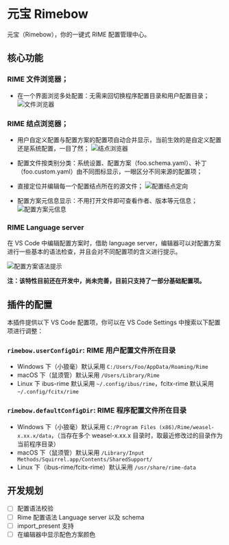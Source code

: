 # 元宝 Rimebow
元宝（Rimebow），你的一键式 RIME 配置管理中心。

## 核心功能

### RIME 文件浏览器；
- 在一个界面浏览多处配置：无需来回切换程序配置目录和用户配置目录；
![文件浏览器](https://raw.githubusercontent.com/mengqi92/Rimebow/master/resources/documentation/screencast/fileExplorer.gif)
### RIME 结点浏览器；
- 用户自定义配置与配置方案的配置项自动合并显示，当前生效的是自定义配置还是系统配置，一目了然；
![结点浏览器](https://raw.githubusercontent.com/mengqi92/Rimebow/master/resources/documentation/screencast/nodeExplorer-hiearchy.gif)

- 配置文件按类别分类：系统设置、配置方案（foo.schema.yaml）、补丁（foo.custom.yaml）由不同图标显示，一眼区分不同来源的配置项；
- 直接定位并编辑每一个配置结点所在的源文件；
![配置结点定向](https://raw.githubusercontent.com/mengqi92/Rimebow/master/resources/documentation/screencast/nodeExplorer-navigation.gif)
- 配置方案元信息显示：不用打开文件即可查看作者、版本等元信息；
![配置方案元信息](https://raw.githubusercontent.com/mengqi92/Rimebow/master/resources/documentation/screencast/nodeExplorer-schemaTooltip.gif)

### RIME Language server
在 VS Code 中编辑配置方案时，借助 language server，编辑器可以对配置方案进行一些基本的语法检查，并且会对不同配置项的含义进行提示。

![配置方案语法提示](https://raw.githubusercontent.com/mengqi92/Rimebow/master/resources/documentation/screencast/languageServer-syntaxValidation.gif)

**注：该特性目前还在开发中，尚未完善，目前只支持了一部分基础配置项。**

## 插件的配置
本插件提供以下 VS Code 配置项，你可以在 VS Code Settings 中搜索以下配置项进行调整：
### `rimebow.userConfigDir`: RIME 用户配置文件所在目录
* Windows 下（小狼毫）默认采用 `C:/Users/Foo/AppData/Roaming/Rime`
* macOS 下（鼠须管）默认采用 `/Users/Library/Rime`
* Linux 下 ibus-rime 默认采用 `~/.config/ibus/rime`，fcitx-rime 默认采用 `~/.config/fcitx/rime`
### `rimebow.defaultConfigDir`: RIME 程序配置文件所在目录
* Windows 下（小狼毫）默认采用 `C:/Program Files (x86)/Rime/weasel-x.xx.x/data`，（当存在多个 weasel-x.xx.x 目录时，取最近修改过的目录作为当前程序目录）
* macOS 下（鼠须管）默认采用 `/Library/Input Methods/Squirrel.app/Contents/SharedSupport/`
* Linux 下（ibus-rime/fcitx-rime）默认采用 `/usr/share/rime-data`

## 开发规划
- [ ] 配置语法校验
- [ ] Rime 配置语法 Language server 以及 schema
- [ ] import_present 支持
- [ ] 在编辑器中显示配色方案颜色